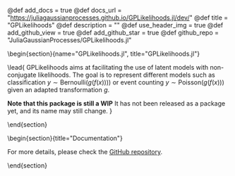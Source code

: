 @def add_docs = true
@def docs_url = "https://juliagaussianprocesses.github.io/GPLikelihoods.jl/dev/"
@def title = "GPLikelihoods"
@def description = ""
@def use_header_img = true
@def add_github_view = true
@def add_github_star = true
@def github_repo = "JuliaGaussianProcesses/GPLikelihoods.jl"

\begin{section}{name="GPLikelihoods.jl", title="GPLikelihoods.jl"}

\lead{
GPLikelihoods aims at facilitating the use of latent models with non-conjugate likelihoods.
The goal is to represent different models such as classification $y \sim \textrm{Bernoulli}(g(f(x))))$ or event counting ${y \sim \textrm{Poisson}(g(f(x)))}$ given an adapted transformation $g$.

**Note that this package is still a WIP**
It has not been released as a package yet, and its name may still change.
}

\end{section}

\begin{section}{title="Documentation"}

For more details, please check the [GitHub repository](https://github.com/JuliaGaussianProcesses/GPLikelihoods.jl/).

\end{section}
